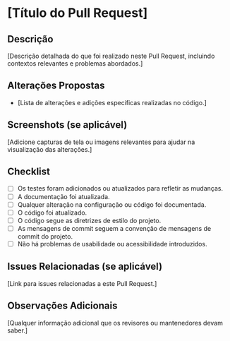 # [Título do Pull Request]

## Descrição

[Descrição detalhada do que foi realizado neste Pull Request, incluindo contextos relevantes e problemas abordados.]

## Alterações Propostas

- [Lista de alterações e adições específicas realizadas no código.]

## Screenshots (se aplicável)

[Adicione capturas de tela ou imagens relevantes para ajudar na visualização das alterações.]

## Checklist

- [ ] Os testes foram adicionados ou atualizados para refletir as mudanças.
- [ ] A documentação foi atualizada.
- [ ] Qualquer alteração na configuração ou código foi documentada.
- [ ] O código foi atualizado.
- [ ] O código segue as diretrizes de estilo do projeto.
- [ ] As mensagens de commit seguem a convenção de mensagens de commit do projeto.
- [ ] Não há problemas de usabilidade ou acessibilidade introduzidos.

## Issues Relacionadas (se aplicável)

[Link para issues relacionadas a este Pull Request.]

## Observações Adicionais

[Qualquer informação adicional que os revisores ou mantenedores devam saber.]